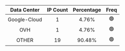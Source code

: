 | Data Center | IP Count | Percentage | Freq |
|:------------:|:--------:|:-----------:|:-----:|
| Google-Cloud | 1 | 4.76% | 🟢 |
| OVH | 1 | 4.76% | 🟢 |
| OTHER | 19 | 90.48% | 🟢 |